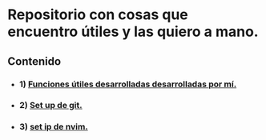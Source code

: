 # **Repositorio con cosas que encuentro útiles y las quiero a mano.**

## **Contenido**

  * ### **1)** [Funciones útiles desarrolladas desarrolladas por mí.](funciones_propias) 

  * ### **2)** [Set up de git.](setup_git)

  * ### **3)** [set ip de nvim.](setup_nvim)
